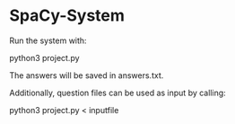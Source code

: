 # SpaCy-System

Run the system with:

python3 project.py

The answers will be saved in answers.txt.


Additionally, question files can be used as input by calling:

python3 project.py < inputfile

